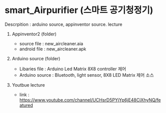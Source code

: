 # smart_Airpurifier (스마트 공기청정기)

 Descrpition : arduino source, appinventor source. lecture

 1. Appinventor2 (folder)  
     - source file : new_aircleaner.aia 
     - android file : new_aircleaner.apk 


 2. Arduino source (folder)
    - Libaries file :  Arduino Led Matrix 8X8 controller 제어
    - Arduino source :  Bluetooth, light sensor, 8X8 LED Matrix 제어 소스


3. Youtbue lecture 

   - link : https://www.youtube.com/channel/UCHsrD5PYjYp6jE48CiXhyNQ/featured